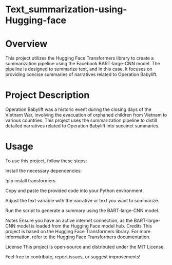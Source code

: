 # Text_summarization-using-Hugging-face

# Overview
This project utilizes the Hugging Face Transformers library to create a summarization pipeline using the Facebook BART-large-CNN model. The pipeline is designed to summarize text, and in this case, it focuses on providing concise summaries of narratives related to Operation Babylift.

# Project Description
Operation Babylift was a historic event during the closing days of the Vietnam War, involving the evacuation of orphaned children from Vietnam to various countries. This project uses the summarization pipeline to distill detailed narratives related to Operation Babylift into succinct summaries.

# Usage
To use this project, follow these steps:

Install the necessary dependencies:

!pip install transformers

Copy and paste the provided code into your Python environment.

Adjust the text variable with the narrative or text you want to summarize.

Run the script to generate a summary using the BART-large-CNN model.

Notes
Ensure you have an active internet connection, as the BART-large-CNN model is loaded from the Hugging Face model hub.
Credits
This project is based on the Hugging Face Transformers library. For more information, refer to the Hugging Face Transformers documentation.

License
This project is open-source and distributed under the MIT License.

Feel free to contribute, report issues, or suggest improvements!
